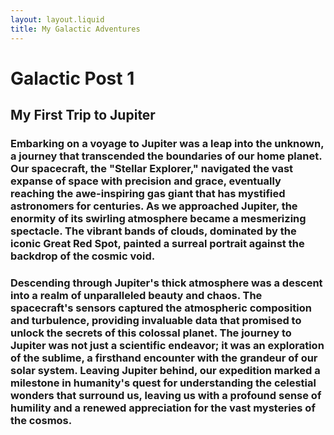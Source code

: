 ```yaml
---
layout: layout.liquid
title: My Galactic Adventures
---
```


# Galactic Post 1 #
## My First Trip to Jupiter ##
### Embarking on a voyage to Jupiter was a leap into the unknown, a journey that transcended the boundaries of our home planet. Our spacecraft, the "Stellar Explorer," navigated the vast expanse of space with precision and grace, eventually reaching the awe-inspiring gas giant that has mystified astronomers for centuries. As we approached Jupiter, the enormity of its swirling atmosphere became a mesmerizing spectacle. The vibrant bands of clouds, dominated by the iconic Great Red Spot, painted a surreal portrait against the backdrop of the cosmic void. ###

### Descending through Jupiter's thick atmosphere was a descent into a realm of unparalleled beauty and chaos. The spacecraft's sensors captured the atmospheric composition and turbulence, providing invaluable data that promised to unlock the secrets of this colossal planet. The journey to Jupiter was not just a scientific endeavor; it was an exploration of the sublime, a firsthand encounter with the grandeur of our solar system. Leaving Jupiter behind, our expedition marked a milestone in humanity's quest for understanding the celestial wonders that surround us, leaving us with a profound sense of humility and a renewed appreciation for the vast mysteries of the cosmos. ###